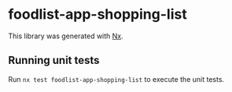 # foodlist-app-shopping-list

This library was generated with [Nx](https://nx.dev).

## Running unit tests

Run `nx test foodlist-app-shopping-list` to execute the unit tests.
